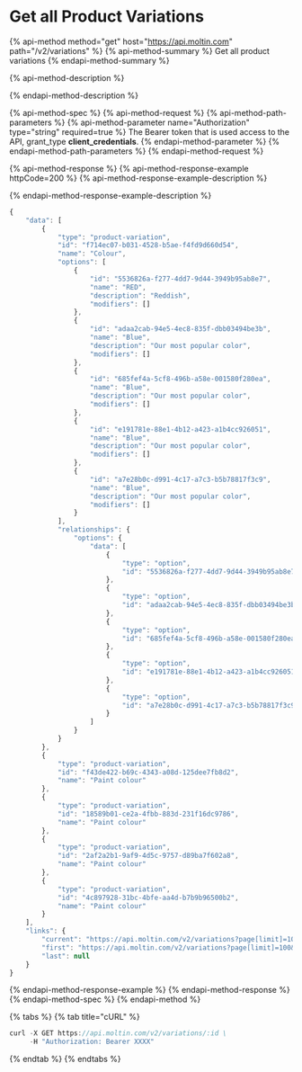# Get all Product Variations

{% api-method method="get" host="https://api.moltin.com" path="/v2/variations" %}
{% api-method-summary %}
Get all product variations
{% endapi-method-summary %}

{% api-method-description %}

{% endapi-method-description %}

{% api-method-spec %}
{% api-method-request %}
{% api-method-path-parameters %}
{% api-method-parameter name="Authorization" type="string" required=true %}
The Bearer token that is used access to the API,  grant\_type **client\_credentials**. 
{% endapi-method-parameter %}
{% endapi-method-path-parameters %}
{% endapi-method-request %}

{% api-method-response %}
{% api-method-response-example httpCode=200 %}
{% api-method-response-example-description %}

{% endapi-method-response-example-description %}

```javascript
{
    "data": [
        {
            "type": "product-variation",
            "id": "f714ec07-b031-4528-b5ae-f4fd9d660d54",
            "name": "Colour",
            "options": [
                {
                    "id": "5536826a-f277-4dd7-9d44-3949b95ab8e7",
                    "name": "RED",
                    "description": "Reddish",
                    "modifiers": []
                },
                {
                    "id": "adaa2cab-94e5-4ec8-835f-dbb03494be3b",
                    "name": "Blue",
                    "description": "Our most popular color",
                    "modifiers": []
                },
                {
                    "id": "685fef4a-5cf8-496b-a58e-001580f280ea",
                    "name": "Blue",
                    "description": "Our most popular color",
                    "modifiers": []
                },
                {
                    "id": "e191781e-88e1-4b12-a423-a1b4cc926051",
                    "name": "Blue",
                    "description": "Our most popular color",
                    "modifiers": []
                },
                {
                    "id": "a7e28b0c-d991-4c17-a7c3-b5b78817f3c9",
                    "name": "Blue",
                    "description": "Our most popular color",
                    "modifiers": []
                }
            ],
            "relationships": {
                "options": {
                    "data": [
                        {
                            "type": "option",
                            "id": "5536826a-f277-4dd7-9d44-3949b95ab8e7"
                        },
                        {
                            "type": "option",
                            "id": "adaa2cab-94e5-4ec8-835f-dbb03494be3b"
                        },
                        {
                            "type": "option",
                            "id": "685fef4a-5cf8-496b-a58e-001580f280ea"
                        },
                        {
                            "type": "option",
                            "id": "e191781e-88e1-4b12-a423-a1b4cc926051"
                        },
                        {
                            "type": "option",
                            "id": "a7e28b0c-d991-4c17-a7c3-b5b78817f3c9"
                        }
                    ]
                }
            }
        },
        {
            "type": "product-variation",
            "id": "f43de422-b69c-4343-a08d-125dee7fb8d2",
            "name": "Paint colour"
        },
        {
            "type": "product-variation",
            "id": "18589b01-ce2a-4fbb-883d-231f16dc9786",
            "name": "Paint colour"
        },
        {
            "type": "product-variation",
            "id": "2af2a2b1-9af9-4d5c-9757-d89ba7f602a8",
            "name": "Paint colour"
        },
        {
            "type": "product-variation",
            "id": "4c897928-31bc-4bfe-aa4d-b7b9b96500b2",
            "name": "Paint colour"
        }
    ],
    "links": {
        "current": "https://api.moltin.com/v2/variations?page[limit]=100&page[offset]=0",
        "first": "https://api.moltin.com/v2/variations?page[limit]=100&page[offset]=0",
        "last": null
    }
}
```
{% endapi-method-response-example %}
{% endapi-method-response %}
{% endapi-method-spec %}
{% endapi-method %}

{% tabs %}
{% tab title="cURL" %}
```javascript
curl -X GET https://api.moltin.com/v2/variations/:id \
     -H "Authorization: Bearer XXXX"
```
{% endtab %}
{% endtabs %}

